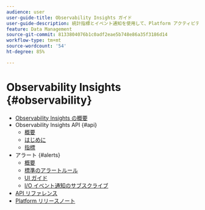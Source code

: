 ```yaml
---
audience: user
user-guide-title: Observability Insights ガイド
user-guide-description: 統計指標とイベント通知を使用して、Platform アクティビティを監視します。
feature: Data Management
source-git-commit: 8133804076b1c0adf2eae5b748e86a35f3186d14
workflow-type: tm+mt
source-wordcount: '54'
ht-degree: 85%

---
```



# Observability Insights {#observability}

* [Observability Insights の概要](./home.md)
* Observability Insights API {#api}
   * [概要](./api/overview.md)
   * [はじめに](./api/getting-started.md)
   * [指標](./api/metrics.md)
* アラート {#alerts}
   * [概要](./alerts/overview.md)
   * [標準のアラートルール](./alerts/rules.md)
   * [UI ガイド](./alerts/ui.md)
   * [I/O イベント通知のサブスクライブ](./alerts/subscribe.md)
* [API リファレンス](https://www.adobe.io/experience-platform-apis/references/observability-insights/)
* [Platform リリースノート](https://docs.adobe.com/content/help/ja-JP/experience-platform/release-notes/latest.html)